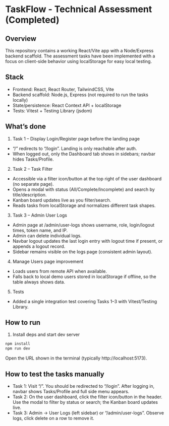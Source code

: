 # TaskFlow - Technical Assessment (Completed)

## Overview
This repository contains a working React/Vite app with a Node/Express backend scaffold. The assessment tasks have been implemented with a focus on client-side behavior using localStorage for easy local testing.

## Stack
- Frontend: React, React Router, TailwindCSS, Vite
- Backend scaffold: Node.js, Express (not required to run the tasks locally)
- State/persistence: React Context API + localStorage
- Tests: Vitest + Testing Library (jsdom)

## What’s done
1) Task 1 – Display Login/Register page before the landing page
- “/” redirects to “/login”. Landing is only reachable after auth.
- When logged out, only the Dashboard tab shows in sidebars; navbar hides Tasks/Profile.

2) Task 2 – Task Filter
- Accessible via a filter icon/button at the top right of the user dashboard (no separate page).
- Opens a modal with status (All/Complete/Incomplete) and search by title/description.
- Kanban board updates live as you filter/search.
- Reads tasks from localStorage and normalizes different task shapes.

3) Task 3 – Admin User Logs
- Admin page at /admin/user-logs shows username, role, login/logout times, token name, and IP.
- Admin can delete individual logs.
- Navbar logout updates the last login entry with logout time if present, or appends a logout record.
- Sidebar remains visible on the logs page (consistent admin layout).

4) Manage Users page improvement
- Loads users from remote API when available.
- Falls back to local demo users stored in localStorage if offline, so the table always shows data.

5) Tests
- Added a single integration test covering Tasks 1–3 with Vitest/Testing Library.

## How to run
1) Install deps and start dev server
```bash
npm install
npm run dev
```
Open the URL shown in the terminal (typically http://localhost:5173).

## How to test the tasks manually
- Task 1: Visit “/”. You should be redirected to “/login”. After logging in, navbar shows Tasks/Profile and full side menu appears.
- Task 2: On the user dashboard, click the filter icon/button in the header. Use the modal to filter by status or search; the Kanban board updates live.
- Task 3: Admin → User Logs (left sidebar) or “/admin/user-logs”. Observe logs, click delete on a row to remove it.
